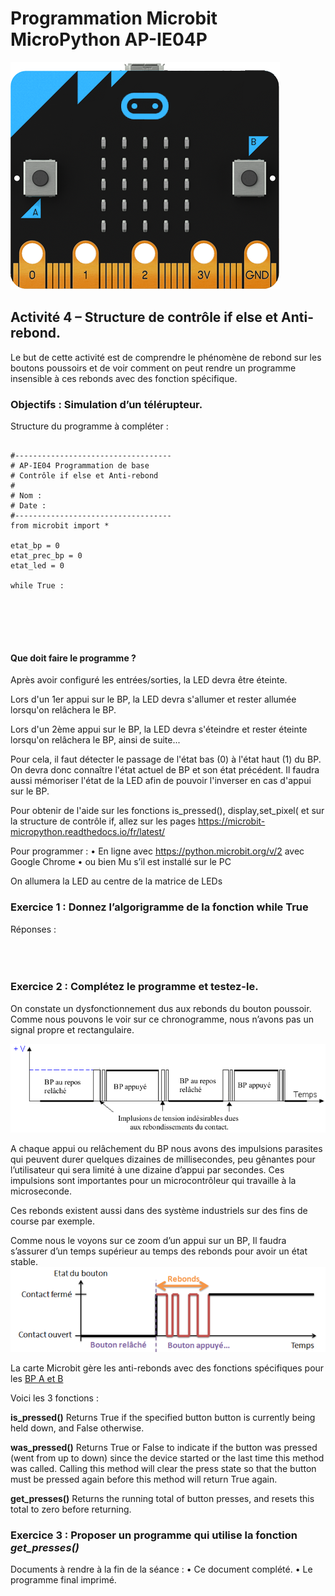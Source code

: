 # Programmation Microbit MicroPython AP-IE04P

![Image microbit](../Images/microbit-front.png)

## Activité 4 – Structure de contrôle if else et Anti-rebond.

Le but de cette activité est de comprendre le phénomène de rebond sur les boutons poussoirs et de voir comment on peut rendre un programme insensible à ces rebonds avec des fonction spécifique.

### Objectifs : Simulation d’un télérupteur.

Structure du programme à compléter :

<pre>
<code>
#-----------------------------------
# AP-IE04 Programmation de base
# Contrôle if else et Anti-rebond
#
# Nom :
# Date :
#-----------------------------------
from microbit import *

etat_bp = 0
etat_prec_bp = 0
etat_led = 0

while True :


</pre>
</code>

#### Que doit faire le programme ? 

Après avoir configuré les entrées/sorties, la LED devra être éteinte.

Lors d'un 1er appui sur le BP, la LED devra s'allumer et rester allumée lorsqu'on relâchera le BP.

Lors d'un 2ème appui sur le BP, la LED devra s'éteindre et rester éteinte lorsqu'on relâchera le BP, ainsi de suite...

Pour cela, il faut détecter le passage de l'état bas (0) à l'état haut (1) du BP. On devra donc connaître l'état actuel de BP et son état précédent.
Il faudra aussi mémoriser l'état de la LED afin de pouvoir l'inverser en cas d'appui sur le BP.

Pour obtenir de l'aide sur les fonctions is_pressed(), display,set_pixel( et sur la structure de contrôle if, allez sur les pages https://microbit-micropython.readthedocs.io/fr/latest/

Pour programmer :
    • En ligne avec  https://python.microbit.org/v/2 avec Google Chrome
    • ou bien Mu s’il est installé sur le PC

On allumera la LED au centre de la matrice de LEDs


### Exercice 1 : Donnez l’algorigramme de la fonction while True

Réponses :
<br>
<br>
<br>
<br>

### Exercice 2 : Complétez le programme et testez-le.

On constate un dysfonctionnement dus aux rebonds du bouton poussoir.
Comme nous pouvons le voir sur ce chronogramme, nous n’avons pas un signal propre et rectangulaire.

![BP rebonds](../Images/BP_rebonds.png)

A chaque appui ou relâchement du BP nous avons des impulsions parasites qui peuvent durer quelques dizaines de millisecondes, peu gênantes pour l’utilisateur qui sera limité à une dizaine d’appui par secondes. Ces impulsions sont importantes pour un microcontrôleur qui travaille à la microseconde.

Ces rebonds existent aussi dans des système industriels sur des fins de course par exemple.

Comme nous le voyons sur ce zoom d’un appui sur un BP, Il faudra s’assurer d’un temps supérieur au temps des rebonds pour avoir un état stable.
![Zoom BP rebonds](../Images/BP_rebonds_zoom.png)

La carte Microbit gère les anti-rebonds avec des fonctions spécifiques pour les [BP A et B](
https://microbit-micropython.readthedocs.io/fr/latest/button.html)

Voici les 3 fonctions :

**is_pressed()**
	Returns True if the specified button button is currently being held down, and False otherwise.

**was_pressed()**
Returns True or False to indicate if the button was pressed (went from up to down) since the device started or the last time this method was called. Calling this method will clear the press state so that the button must be pressed again before this method will return True again.

**get_presses()**
	Returns the running total of button presses, and resets this total to zero before returning.

### Exercice 3 : Proposer un programme qui utilise la fonction *get_presses()*

Documents à rendre à la fin de la séance :
    • Ce document complété.
    • Le  programme final imprimé.

